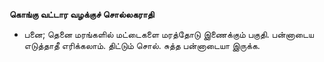 **கொங்கு வட்டார வழக்குச் சொல்லகராதி**
- பனை; தெனை மரங்களில் மட்டைகளை மரத்தோடு இணைக்கும் பகுதி. பன்னாடைய எடுத்தாதீ எரிக்கலாம். திட்டும் சொல். சுத்த பன்னாடையா இருக்க.

